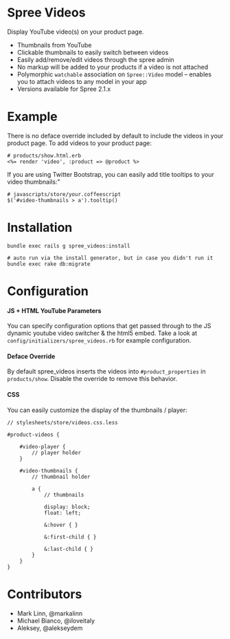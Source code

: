 Spree Videos
===========

Display YouTube video(s) on your product page.

* Thumbnails from YouTube
* Clickable thumbnails to easily switch between videos
* Easily add/remove/edit videos through the spree admin
* No markup will be added to your products if a video is not attached
* Polymorphic `watchable` association on `Spree::Video` model – enables you to attach videos to any model in your app
* Versions available for Spree 2.1.x

Example
=======
There is no deface override included by default to include the videos in your product page. To add videos to your product page:

	# products/show.html.erb
	<%= render 'video', :product => @product %>
	
If you are using Twitter Bootstrap, you can easily add title tooltips to your video thumbnails:"
	
	# javascripts/store/your.coffeescript
	$('#video-thumbnails > a').tooltip()

Installation
============

	bundle exec rails g spree_videos:install
	
	# auto run via the install generator, but in case you didn't run it
	bundle exec rake db:migrate
	
Configuration
=============
#### JS + HTML YouTube Parameters

You can specify configuration options that get passed through to the JS dynamic youtube video switcher & the html5 embed. Take a look at `config/initializers/spree_videos.rb` for example configuration.

#### Deface Override

By default spree_videos inserts the videos into `#product_properties` in `products/show`. Disable the override to remove this behavior.

#### CSS
You can easily customize the display of the thumbnails / player:
	
	// stylesheets/store/videos.css.less
	
	#product-videos {
	
		#video-player {
			// player holder
		}
	
		#video-thumbnails {
			// thumbnail holder
	
			a {
				// thumbnails 
	
				display: block;
				float: left;
	
				&:hover { }
				
				&:first-child { }
				
				&:last-child { }
			}
		}
	}

Contributors
============
* Mark Linn, @markalinn
* Michael Bianco, @iloveitaly
* Aleksey, @alekseydem
